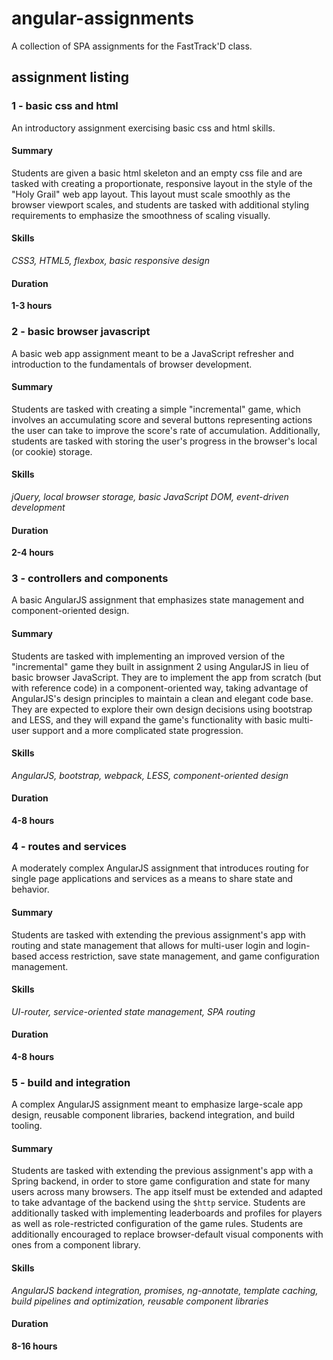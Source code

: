 angular-assignments
===
A collection of SPA assignments for the FastTrack'D class.

assignment listing
---

### 1 - basic css and html
An introductory assignment exercising basic css and html skills.

#### Summary
Students are given a basic html skeleton and an empty css file and are tasked with creating a proportionate, responsive layout in the style of the "Holy Grail" web app layout. This layout must scale smoothly as the browser viewport scales, and students are tasked with additional styling requirements to emphasize the smoothness of scaling visually.

#### Skills
_CSS3, HTML5, flexbox, basic responsive design_

#### Duration
**1-3 hours**

### 2 - basic browser javascript
A basic web app assignment meant to be a JavaScript refresher and introduction to the fundamentals of browser development.

#### Summary
Students are tasked with creating a simple "incremental" game, which involves an accumulating score and several buttons representing actions the user can take to improve the score's rate of accumulation. Additionally, students are tasked with storing the user's progress in the browser's local (or cookie) storage.

#### Skills
_jQuery, local browser storage, basic JavaScript DOM, event-driven development_

#### Duration
**2-4 hours**

### 3 - controllers and components
A basic AngularJS assignment that emphasizes state management and component-oriented design.

#### Summary
Students are tasked with implementing an improved version of the "incremental" game they built in assignment 2 using AngularJS in lieu of basic browser JavaScript. They are to implement the app from scratch (but with reference code) in a component-oriented way, taking advantage of AngularJS's design principles to maintain a clean and elegant code base. They are expected to explore their own design decisions using bootstrap and LESS, and they will expand the game's functionality with basic multi-user support and a more complicated state progression.

#### Skills
_AngularJS, bootstrap, webpack, LESS, component-oriented design_

#### Duration
**4-8 hours**

### 4 - routes and services
A moderately complex AngularJS assignment that introduces routing for single page applications and services as a means to share state and behavior.

#### Summary
Students are tasked with extending the previous assignment's app with routing and state management that allows for multi-user login and login-based access restriction, save state management, and game configuration management.

#### Skills
_UI-router, service-oriented state management, SPA routing_

#### Duration
**4-8 hours**

### 5 - build and integration
A complex AngularJS assignment meant to emphasize large-scale app design, reusable component libraries, backend integration, and build tooling.

#### Summary
Students are tasked with extending the previous assignment's app with a Spring backend, in order to store game configuration and state for many users across many browsers. The app itself must be extended and adapted to take advantage of the backend using the `$http` service. Students are additionally tasked with implementing leaderboards and profiles for players as well as role-restricted configuration of the game rules. Students are additionally encouraged to replace browser-default visual components with ones from a component library.

#### Skills
_AngularJS backend integration, promises, ng-annotate, template caching, build pipelines and optimization, reusable component libraries_

#### Duration
**8-16 hours**
